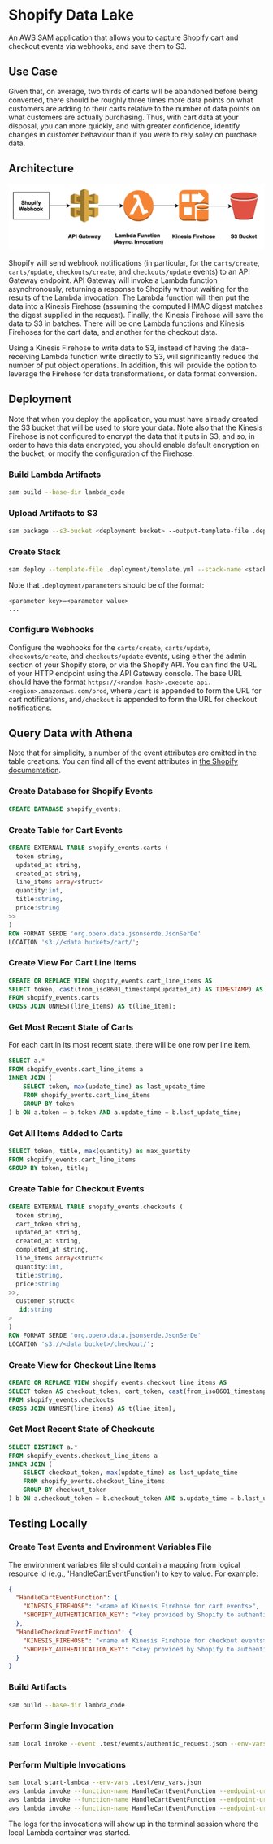 # Shopify Data Lake

An AWS SAM application that allows you to capture Shopify cart and checkout events via webhooks, and save them to S3.

## Use Case

Given that, on average, two thirds of carts will be abandoned before being converted, there should be roughly three
times more data points on what customers are adding to their carts relative to the number of data points on what
customers are actually purchasing.  Thus, with cart data at your disposal, you can more quickly, and with greater
confidence, identify changes in customer behaviour than if you were to rely soley on purchase data.

## Architecture

![Diagram](architecture.png)

Shopify will send webhook notifications (in particular, for the `carts/create`, `carts/update`, `checkouts/create`, 
and `checkouts/update` events) to an API Gateway endpoint.  API Gateway will invoke a Lambda function 
asynchronously, returning a response to Shopify without waiting for the results of the Lambda invocation.  The Lambda 
function will then put the data into a Kinesis Firehose (assuming the computed HMAC digest
matches the digest supplied in the request).  Finally, the Kinesis Firehose will save the data to S3 in batches.  There will be one Lambda functions and Kinesis Firehoses for the cart data, and another for the checkout data.

Using a Kinesis Firehose to write data to S3, instead of having the data-receiving Lambda function write directly to S3, 
will significantly reduce the number of put object operations.  In addition, this will provide the option to leverage 
the Firehose for data transformations, or data format conversion.

## Deployment

Note that when you deploy the application, you must have already created the S3 bucket that will be used to store your 
data.  Note also that the Kinesis Firehose is not configured to encrypt the data that it puts in S3, and so, in 
order to have this data encrypted, you should enable default encryption on the bucket, or modify the configuration of the Firehose.

### Build Lambda Artifacts

```bash
sam build --base-dir lambda_code
```

### Upload Artifacts to S3

```bash
sam package --s3-bucket <deployment bucket> --output-template-file .deployment/template.yml --s3-prefix shopify_data_lake
```

### Create Stack

```bash
sam deploy --template-file .deployment/template.yml --stack-name <stack name> --capabilities CAPABILITY_NAMED_IAM --parameter-overrides $(cat .deployment/parameters)
```

Note that `.deployment/parameters` should be of the format:

```
<parameter key>=<parameter value>
...
```

### Configure Webhooks

Configure the webhooks for the `carts/create`, `carts/update`, `checkouts/create`, and `checkouts/update` events, using
either the admin section of your Shopify store, or via the Shopify API.  You can find the URL of your HTTP endpoint
using the API Gateway console.  The base URL should have the format 
`https://<random hash>.execute-api.<region>.amazonaws.com/prod`, where `/cart` is appended to form the URL for 
cart notifications, and`/checkout` is appended to form the URL for checkout notifications.

## Query Data with Athena

Note that for simplicity, a number of the event attributes are omitted in the table creations.  You can 
find all of the event attributes in [the Shopify documentation](https://help.shopify.com/en/api/reference/events/webhook). 

### Create Database for Shopify Events

```SQL
CREATE DATABASE shopify_events;
```

### Create Table for Cart Events

```SQL
CREATE EXTERNAL TABLE shopify_events.carts (
  token string,
  updated_at string,
  created_at string,
  line_items array<struct< 
  quantity:int,
  title:string,
  price:string
>> 
) 
ROW FORMAT SERDE 'org.openx.data.jsonserde.JsonSerDe'
LOCATION 's3://<data bucket>/cart/';
```

### Create View For Cart Line Items

```SQL
CREATE OR REPLACE VIEW shopify_events.cart_line_items AS
SELECT token, cast(from_iso8601_timestamp(updated_at) AS TIMESTAMP) AS update_time, cast(from_iso8601_timestamp(created_at) AS TIMESTAMP) AS creation_time, line_item.quantity AS quantity, line_item.title AS title, cast(line_item.price AS DECIMAL) AS price
FROM shopify_events.carts
CROSS JOIN UNNEST(line_items) AS t(line_item);
```

### Get Most Recent State of Carts

For each cart in its most recent state, there will be one row per line item.

```SQL
SELECT a.*
FROM shopify_events.cart_line_items a
INNER JOIN (
    SELECT token, max(update_time) as last_update_time
    FROM shopify_events.cart_line_items
    GROUP BY token
) b ON a.token = b.token AND a.update_time = b.last_update_time;
```

### Get All Items Added to Carts

```SQL
SELECT token, title, max(quantity) as max_quantity
FROM shopify_events.cart_line_items
GROUP BY token, title;
```

### Create Table for Checkout Events

```SQL
CREATE EXTERNAL TABLE shopify_events.checkouts (
  token string,
  cart_token string,
  updated_at string,
  created_at string,
  completed_at string,
  line_items array<struct< 
  quantity:int,
  title:string,
  price:string
>>,
  customer struct<
   id:string
>
) 
ROW FORMAT SERDE 'org.openx.data.jsonserde.JsonSerDe'
LOCATION 's3://<data bucket>/checkout/';
```

### Create View for Checkout Line Items

```SQL
CREATE OR REPLACE VIEW shopify_events.checkout_line_items AS
SELECT token AS checkout_token, cart_token, cast(from_iso8601_timestamp(updated_at) AS TIMESTAMP) AS update_time, cast(from_iso8601_timestamp(created_at) AS TIMESTAMP) AS creation_time, cast(from_iso8601_timestamp(completed_at) AS TIMESTAMP) AS completion_time, line_item.quantity AS quantity, line_item.title AS title, cast(line_item.price AS DECIMAL) AS price, customer.id AS customer_id
FROM shopify_events.checkouts
CROSS JOIN UNNEST(line_items) AS t(line_item);
```

### Get Most Recent State of Checkouts

```SQL
SELECT DISTINCT a.*
FROM shopify_events.checkout_line_items a
INNER JOIN (
    SELECT checkout_token, max(update_time) as last_update_time
    FROM shopify_events.checkout_line_items
    GROUP BY checkout_token
) b ON a.checkout_token = b.checkout_token AND a.update_time = b.last_update_time;
```

## Testing Locally

### Create Test Events and Environment Variables File

The environment variables file should contain a mapping from logical resource id (e.g., 'HandleCartEventFunction')
to key to value.  For example:

```json
{
  "HandleCartEventFunction": {
    "KINESIS_FIREHOSE": "<name of Kinesis Firehose for cart events>",
    "SHOPIFY_AUTHENTICATION_KEY": "<key provided by Shopify to authenticate requests>"
  },
  "HandleCheckoutEventFunction": {
    "KINESIS_FIREHOSE": "<name of Kinesis Firehose for checkout events>",
    "SHOPIFY_AUTHENTICATION_KEY": "<key provided by Shopify to authenticate requests>"
  }
}
```

### Build Artifacts

```bash
sam build --base-dir lambda_code
```

### Perform Single Invocation

```bash
sam local invoke --event .test/events/authentic_request.json --env-vars .test/env_vars.json HandleCartEventFunction
```

### Perform Multiple Invocations

```bash
sam local start-lambda --env-vars .test/env_vars.json
aws lambda invoke --function-name HandleCartEventFunction --endpoint-url http://127.0.0.1:3001 --no-verify-ssl --payload "$(cat .test/events/authentic_request.json)" /dev/null
aws lambda invoke --function-name HandleCartEventFunction --endpoint-url http://127.0.0.1:3001 --no-verify-ssl --payload "$(cat .test/events/digest_does_not_match.json)" /dev/null
aws lambda invoke --function-name HandleCartEventFunction --endpoint-url http://127.0.0.1:3001 --no-verify-ssl --payload "$(cat .test/events/invalid_request.json)" /dev/null
```

The logs for the invocations will show up in the terminal session where the local Lambda container was started.
